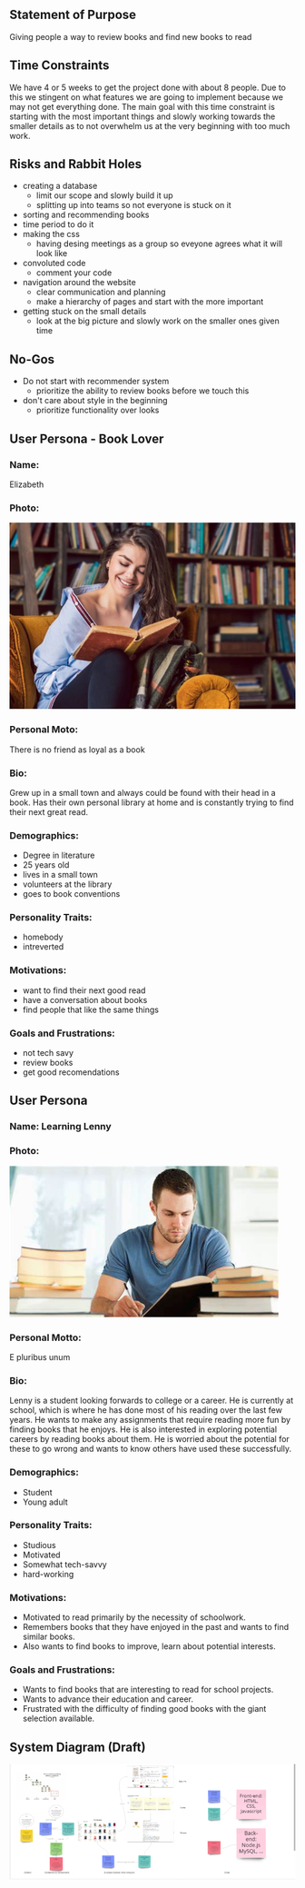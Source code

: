 ## Statement of Purpose

Giving people a way to review books and find new books to read

## Time Constraints

We have 4 or 5 weeks to get the project done with about 8 people. Due to this
we stingent on what features we are going to implement because we may not get everything
done. The main goal with this time constraint is starting with the most important things and
slowly working towards the smaller details as to not overwhelm us at the very beginning with
too much work.

## Risks and Rabbit Holes

- creating a database
  - limit our scope and slowly build it up
  - splitting up into teams so not everyone is stuck on it
- sorting and recommending books
- time period to do it
- making the css
  - having desing meetings as a group so eveyone agrees what it will look like
- convoluted code
  - comment your code
- navigation around the website
  - clear communication and planning
  - make a hierarchy of pages and start with the more important
- getting stuck on the small details
  - look at the big picture and slowly work on the smaller ones given time

## No-Gos

- Do not start with recommender system
  - prioritize the ability to review books before we touch this
- don't care about style in the beginning
  - prioritize functionality over looks

## User Persona - Book Lover

### Name:

Elizabeth

### Photo:

![girl reading](./book.jfif)

### Personal Moto:

There is no friend as loyal as a book

### Bio:

Grew up in a small town and always could be found with their head in a book.
Has their own personal library at home and is constantly trying to find their next great read.

### Demographics:

- Degree in literature
- 25 years old
- lives in a small town
- volunteers at the library
- goes to book conventions

### Personality Traits:

- homebody
- intreverted

### Motivations:

- want to find their next good read
- have a conversation about books
- find people that like the same things

### Goals and Frustrations:

- not tech savy
- review books
- get good recomendations

## User Persona

### Name: Learning Lenny

### Photo:

![student](./studying.jfif)

### Personal Motto:

E pluribus unum

### Bio:

Lenny is a student looking forwards to college or a career. He is currently at school, which is where he has done most of his reading over the last few years. He wants to make any assignments that require reading more fun by finding books that he enjoys. He is also interested in exploring potential careers by reading books about them. He is worried about the potential for these to go wrong and wants to know others have used these successfully.

### Demographics:

- Student
- Young adult

### Personality Traits:

- Studious
- Motivated
- Somewhat tech-savvy
- hard-working

### Motivations:

- Motivated to read primarily by the necessity of schoolwork.
- Remembers books that they have enjoyed in the past and wants to find similar books.
- Also wants to find books to improve, learn about potential interests.

### Goals and Frustrations:

- Wants to find books that are interesting to read for school projects.
- Wants to advance their education and career.
- Frustrated with the difficulty of finding good books with the giant selection available.

## System Diagram (Draft)

![system_diagram](./system_diagram_draft.png)
